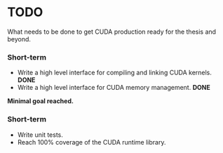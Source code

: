 # TODO
What needs to be done to get CUDA production ready for the thesis and beyond.

### Short-term
* Write a high level interface for compiling and linking CUDA kernels. __DONE__
* Write a high level interface for CUDA memory management. __DONE__

__Minimal goal reached.__

### Short-term
* Write unit tests.
* Reach 100% coverage of the CUDA runtime library.
